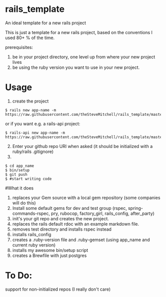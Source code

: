 # rails_template
An ideal template for a new rails project

This is just a template for a new rails project, based on the conventions I used 80+ % of the time.

prerequisites:

1. be in your project directory, one level up from where your new project lives
2. be using the ruby version you want to use in your new project.

# Usage

1. create the project
```console
$ rails new app-name -m https://raw.githubusercontent.com/theSteveMitchell/rails_template/master/rails_template.rb
```
or if you want e.g. a rails-api project:
```console
$ rails-api new app-name -m https://raw.githubusercontent.com/theSteveMitchell/rails_template/master/rails_template.rb
```

2. Enter your github repo URI when asked (it should be initialized with a ruby/rails .gitignore)
3.
```console 
$ cd app_name
$ bin/setup
$ git push
$ #start writing code
```

#What it does

1. replaces your Gem source with a local gem repository (some companies will do this)
2. Install some default gems for dev and test group (rspec, spring-commands-rspec, pry, rubocop, factory_girl, rails_config, after_party)
3. init's your git repo and creates the new project.
4. replaces the rails default rdoc with an example markdown file.
5. removes test directory and installs rspec instead
6. installs rails_config
7. creates a .ruby-version file and .ruby-gemset (using app_name and current ruby version)
8. installs my awesome bin/setup script
9. creates a Brewfile with just postgres

# To Do:
support for non-initialized repos (I really don't care)
